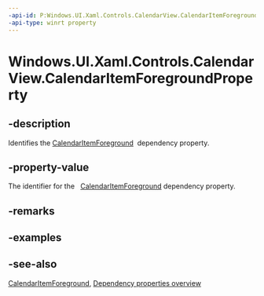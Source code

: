 ```yaml
---
-api-id: P:Windows.UI.Xaml.Controls.CalendarView.CalendarItemForegroundProperty
-api-type: winrt property
---
```


<!-- Property syntax
public Windows.UI.Xaml.DependencyProperty CalendarItemForegroundProperty { get; }
-->

# Windows.UI.Xaml.Controls.CalendarView.CalendarItemForegroundProperty

## -description
Identifies the [CalendarItemForeground](calendarview_calendaritemforeground.md)  dependency property.



## -property-value
The identifier for the   [CalendarItemForeground](calendarview_calendaritemforeground.md) dependency property.

## -remarks

## -examples

## -see-also
[CalendarItemForeground](calendarview_calendaritemforeground.md), [Dependency properties overview](/windows/uwp/xaml-platform/dependency-properties-overview)

